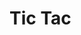 <html>
    <head>
    </head>
    <body>
      <h1> Tic Tac  </h1>
      <!-- React -->
      <div id="tic_container"></div>
      <script src="https://unpkg.com/react@17/umd/react.development.js" crossorigin></script>
      <script src="https://unpkg.com/react-dom@17/umd/react-dom.development.js" crossorigin></script>
      <script src="tic-tac-toe.js"></script>
    </body>
</html>
